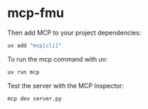 # mcp-fmu

Then add MCP to your project dependencies:
```cmd
uv add "mcp[cli]"
```

To run the mcp command with uv:
```cmd
uv run mcp
```

Test the server with the MCP Inspector:
```cmd
mcp dev server.py
```